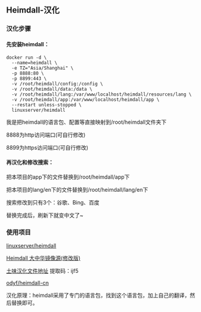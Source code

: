 ## Heimdall-汉化

### 汉化步骤

#### 先安装heimdall：

```
docker run -d \
  --name=heimdall \
  -e TZ="Asia/Shanghai" \
  -p 8888:80 \
  -p 8899:443 \
  -v /root/heimdall/config:/config \
  -v /root/heimdall/data:/data \
  -v /root/heimdall/lang:/var/www/localhost/heimdall/resources/lang \
  -v /root/heimdall/app:/var/www/localhost/heimdall/app \
  --restart unless-stopped \
  linuxserver/heimdall
```
我是把heimdall的语言包、配置等直接映射到/root/heimdall文件夹下

8888为http访问端口(可自行修改)

8899为https访问端口(可自行修改)

#### 再汉化和修改搜索：

把本项目的app下的文件替换到/root/heimdall/app下

把本项目的lang/en下的文件替换到/root/heimdall/lang/en下

搜索修改到只有3个：谷歌、Bing、百度

替换完成后，刷新下就变中文了~

### 使用项目

[linuxserver/heimdall](linuxserver/heimdall)

[Heimdall 大中华镜像源(修改版)](https://gitee.com/sKai-Zhang/Heimdall-List/tree/master)

[土味汉化文件地址](https://pan.baidu.com/s/1OQwK8oY3Q7ZmW4r4eQ-QiQ) 提取码：ijf5

[odyf/heimdall-cn](https://github.com/odyf/heimdall-cn)

汉化原理：heimdall采用了专门的语言包，找到这个语言包，加上自己的翻译，然后替换即可。

